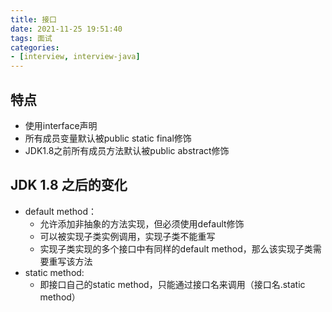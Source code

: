 ```yaml
---
title: 接口
date: 2021-11-25 19:51:40
tags: 面试
categories:
- [interview, interview-java]
---
```


## 特点
* 使用interface声明
* 所有成员变量默认被public static final修饰
* JDK1.8之前所有成员方法默认被public abstract修饰

## JDK 1.8 之后的变化
* default method：
  * 允许添加非抽象的方法实现，但必须使用default修饰
  * 可以被实现子类实例调用，实现子类不能重写
  * 实现子类实现的多个接口中有同样的default method，那么该实现子类需要重写该方法
* static method:
  * 即接口自己的static method，只能通过接口名来调用（接口名.static method）
